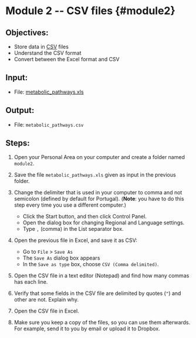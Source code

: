 # Module 2 -- CSV files {#module2}

## Objectives:

- Store data in [CSV](https://en.wikipedia.org/wiki/Comma-separated_values) files
- Understand the CSV format
- Convert between the Excel format and CSV

## Input:

- File: [metabolic_pathways.xls](files/metabolic_pathways.xls)

## Output:
- File: `metabolic_pathways.csv`

## Steps:

1. Open your Personal Area on your computer and create a folder named `module2`.

2. Save the file `metabolic_pathways.xls` given as input in the previous folder.

3. Change the delimiter that is used in your computer to comma and not semicolon (defined by default for Portugal). (**Note**: you have to do this step every time you use a different computer.)

    - Click the Start button, and then click Control Panel.
    - Open the dialog box for changing Regional and Language settings.
    - Type `,` (comma) in the List separator box.

4. Open the previous file in Excel, and save it as CSV:

    - Go to `File` > `Save As`
    - The `Save As` dialog box appears
    - In the `Save as type` box, choose `CSV (Comma delimited)`.

5. Open the CSV file in a text editor (Notepad) and find how many commas has each line.

6. Verify that some fields in the CSV file are delimited by quotes <span class="nobr">(`"`)</span> and other are not.
Explain why.

7. Open the CSV file in Excel.

8. Make sure you keep a copy of the files, so you can use them afterwards.
For example, send it to you by email or upload it to Dropbox.






